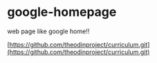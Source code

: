 # google-homepage
web page like google home!!

[https://github.com/theodinproject/curriculum.git](https://github.com/theodinproject/curriculum.git)